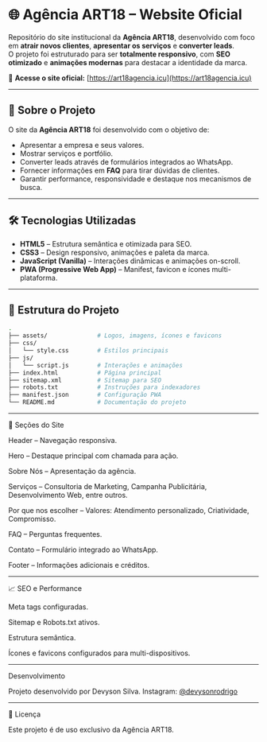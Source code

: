 # 🌐 Agência ART18 – Website Oficial

Repositório do site institucional da **Agência ART18**, desenvolvido com foco em **atrair novos clientes**, **apresentar os serviços** e **converter leads**.  
O projeto foi estruturado para ser **totalmente responsivo**, com **SEO otimizado** e **animações modernas** para destacar a identidade da marca.

🔗 **Acesse o site oficial:** [https://art18agencia.icu](https://art18agencia.icu)

---

## 📖 Sobre o Projeto

O site da **Agência ART18** foi desenvolvido com o objetivo de:
- Apresentar a empresa e seus valores.
- Mostrar serviços e portfólio.
- Converter leads através de formulários integrados ao WhatsApp.
- Fornecer informações em **FAQ** para tirar dúvidas de clientes.
- Garantir performance, responsividade e destaque nos mecanismos de busca.

---

## 🛠️ Tecnologias Utilizadas
- **HTML5** – Estrutura semântica e otimizada para SEO.  
- **CSS3** – Design responsivo, animações e paleta da marca.  
- **JavaScript (Vanilla)** – Interações dinâmicas e animações on-scroll.  
- **PWA (Progressive Web App)** – Manifest, favicon e ícones multi-plataforma.  

---

## 📂 Estrutura do Projeto
```bash
.
├── assets/              # Logos, imagens, ícones e favicons
├── css/
│   └── style.css        # Estilos principais
├── js/
│   └── script.js        # Interações e animações
├── index.html           # Página principal
├── sitemap.xml          # Sitemap para SEO
├── robots.txt           # Instruções para indexadores
├── manifest.json        # Configuração PWA
└── README.md            # Documentação do projeto

```

---

📸 Seções do Site

Header – Navegação responsiva.

Hero – Destaque principal com chamada para ação.

Sobre Nós – Apresentação da agência.

Serviços – Consultoria de Marketing, Campanha Publicitária, Desenvolvimento Web, entre outros.

Por que nos escolher – Valores: Atendimento personalizado, Criatividade, Compromisso.

FAQ – Perguntas frequentes.

Contato – Formulário integrado ao WhatsApp.

Footer – Informações adicionais e créditos.


---

📈 SEO e Performance

Meta tags configuradas.

Sitemap e Robots.txt ativos.

Estrutura semântica.

Ícones e favicons configurados para multi-dispositivos.



---

Desenvolvimento

Projeto desenvolvido por Devyson Silva.
Instagram: [@devysonrodrigo](https://www.instagram.com/devysonrodrigo/profilecard/?igsh=NXhzOWYxbjluamFy)


---

📜 Licença

Este projeto é de uso exclusivo da Agência ART18.